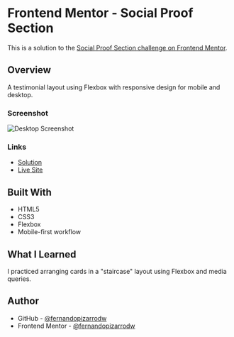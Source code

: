 # Frontend Mentor - Social Proof Section

This is a solution to the [Social Proof Section challenge on Frontend Mentor](https://www.frontendmentor.io/challenges/social-proof-section-6e0qTv_bA).

## Overview

A testimonial layout using Flexbox with responsive design for mobile and desktop.

### Screenshot

![Desktop Screenshot](./screenshot.jpg)

### Links

- [Solution](https://www.frontendmentor.io/solutions/responsive-testimonial-layout-using-flexbox-and-media-queries-9O007qSmSc)
- [Live Site](https://fernandopizarrodw.github.io/Frontend-Mentor-Social-proof-section/)

## Built With

- HTML5
- CSS3
- Flexbox
- Mobile-first workflow

## What I Learned

I practiced arranging cards in a "staircase" layout using Flexbox and media queries.

## Author

- GitHub - [@fernandopizarrodw](https://github.com/fernandopizarrodw)
- Frontend Mentor - [@fernandopizarrodw](https://www.frontendmentor.io/profile/fernandopizarrodw)
